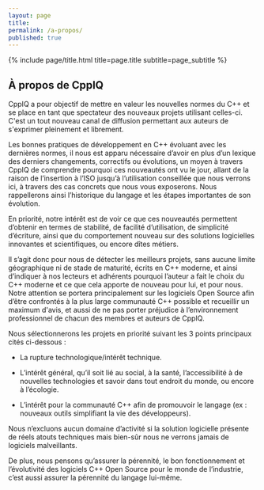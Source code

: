 ```yaml
---
layout: page
title:
permalink: /a-propos/
published: true
---
```


<div class="page" markdown="1">
{% include page/title.html title=page.title subtitle=page_subtitle %}

## À propos de CppIQ


CppIQ a pour objectif de mettre en valeur les nouvelles normes du C++ et se place en tant que spectateur des nouveaux projets utilisant celles-ci. C'est un tout nouveau canal de diffusion permettant aux auteurs de s'exprimer pleinement et librement.

Les bonnes pratiques de développement en C++ évoluant avec les dernières normes, il nous est apparu nécessaire d’avoir en plus d’un lexique des derniers changements, correctifs ou évolutions, un moyen à travers CppIQ de comprendre pourquoi ces nouveautés ont vu le jour, allant de la raison de l’insertion à l’ISO jusqu’à l’utilisation conseillée que nous verrons ici, à travers des cas concrets que nous vous exposerons. Nous rappellerons ainsi l’historique du langage et les étapes importantes de son évolution.

En priorité, notre intérêt est de voir ce que ces nouveautés permettent d’obtenir en termes de stabilité, de facilité d’utilisation, de simplicité d’écriture, ainsi que du comportement nouveau sur des solutions logicielles innovantes et scientifiques, ou encore dîtes métiers.

Il s’agit donc pour nous de détecter les meilleurs projets, sans aucune limite géographique ni de stade de maturité, écrits en C++ moderne, et ainsi d’indiquer à nos lecteurs et adhérents pourquoi l’auteur a fait le choix du C++ moderne et ce que cela apporte de nouveau pour lui, et pour nous. Notre attention se portera principalement sur les logiciels Open Source afin d’être confrontés à la plus large communauté C++ possible et recueillir un maximum d'avis, et aussi de ne pas porter préjudice à l’environnement professionnel de chacun des membres et auteurs de CppIQ.

Nous sélectionnerons les projets en priorité suivant les 3 points principaux cités ci-dessous :

- La rupture technologique/intérêt technique.

- L’intérêt général, qu’il soit lié au social, à la santé, l’accessibilité à de nouvelles technologies et savoir dans tout endroit du monde, ou encore à l’écologie.

- L’intérêt pour la communauté C++ afin de promouvoir le langage (ex : nouveaux outils simplifiant la vie des développeurs).

Nous n’excluons aucun domaine d’activité si la solution logicielle présente de réels atouts techniques mais bien-sûr nous ne verrons jamais de logiciels malveillants.

De plus, nous pensons qu’assurer la pérennité, le bon fonctionnement et l’évolutivité des logiciels C++ Open Source pour le monde de l’industrie, c’est aussi assurer la pérennité du langage lui-même.

</div>
